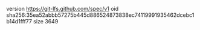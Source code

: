 version https://git-lfs.github.com/spec/v1
oid sha256:35ea52abbb57275b445d886524873838ec74119991935462dcebc1b14d1fff77
size 3649
